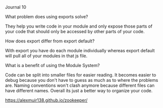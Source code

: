 Journal 10

What problem does using exports solve?

They help you write code in your module and only expose those parts of your code that should only be accessed by other parts of your code.

How does export differ from export default?

With export you have do each module individually whereas export default will pull all of your modules in that js file.

What is a benefit of using the Module System?

Code can be split into smaller files for easier reading. It becomes easier to debug because you don't have to guess as much as to where the problems are. Naming conventions won't clash anymore because different files can have different names. Overall its just a better way to organize your code.

https://alexmuir138.github.io/zookeeper/
